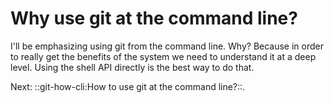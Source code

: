 # Why use git at the command line?

I'll be emphasizing using git from the command line. Why? Because in
order to really get the benefits of the system we need to understand it
at a deep level. Using the shell API directly is the best way to do
that.


Next: ::git-how-cli:How to use git at the command line?::.
